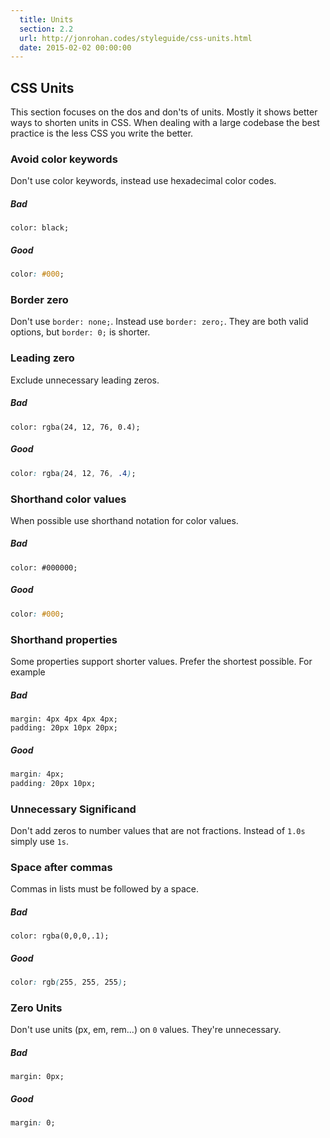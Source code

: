 ```yaml
---
  title: Units
  section: 2.2
  url: http://jonrohan.codes/styleguide/css-units.html
  date: 2015-02-02 00:00:00
---
```


## CSS Units

This section focuses on the dos and don'ts of units. Mostly it shows better ways to shorten units in CSS. When dealing with a large codebase the best practice is the less CSS you write the better.

### Avoid color keywords

Don't use color keywords, instead use hexadecimal color codes.

##### Bad

```
color: black;
```

##### Good

```css
color: #000;
```

### Border zero

Don't use `border: none;`. Instead use `border: zero;`. They are both valid options, but `border: 0;` is shorter.

### Leading zero

Exclude unnecessary leading zeros.

##### Bad

```
color: rgba(24, 12, 76, 0.4);
```

##### Good

```css
color: rgba(24, 12, 76, .4);
```

### Shorthand color values

When possible use shorthand notation for color values.

##### Bad

```
color: #000000;
```

##### Good

```css
color: #000;
```

### Shorthand properties

Some properties support shorter values. Prefer the shortest possible. For example

##### Bad

```
margin: 4px 4px 4px 4px;
padding: 20px 10px 20px;
```

##### Good

```css
margin: 4px;
padding: 20px 10px;
```

### Unnecessary Significand

Don't add zeros to number values that are not fractions. Instead of `1.0s` simply use `1s`.

### Space after commas

Commas in lists must be followed by a space.

##### Bad

```
color: rgba(0,0,0,.1);
```

##### Good

```css
color: rgb(255, 255, 255);
```

### Zero Units

Don't use units (px, em, rem...) on `0` values. They're unnecessary.

##### Bad

```
margin: 0px;
```

##### Good

```css
margin: 0;
```

